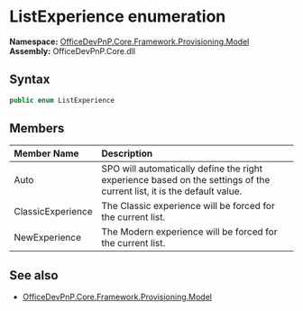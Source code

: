 # ListExperience  enumeration
  

**Namespace:** [OfficeDevPnP.Core.Framework.Provisioning.Model](OfficeDevPnP.Core.Framework.Provisioning.Model.md)  
**Assembly:** OfficeDevPnP.Core.dll  
## Syntax
```C#
public enum ListExperience
```
## Members
|**Member Name**|**Description**|
|:-----|:-----|
| Auto | SPO will automatically define the right experience based on the settings of the current list, it is the default value.
| ClassicExperience | The Classic experience will be forced for the current list.
| NewExperience | The Modern experience will be forced for the current list.

## See also
- [OfficeDevPnP.Core.Framework.Provisioning.Model](OfficeDevPnP.Core.Framework.Provisioning.Model.md)
